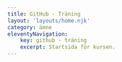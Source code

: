 ```yaml
---
title: GitHub - Träning
layout: 'layouts/home.njk'
category: ämne
eleventyNavigation:
    key: github - träning
    excerpt: Startsida för kursen.
---
```

